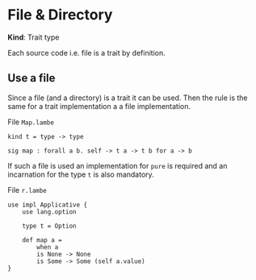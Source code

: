 # File & Directory

**Kind**: Trait type

Each source code i.e. file is a trait by definition.

## Use a file

Since a file (and a directory) is a trait it can be used.
Then the rule is the same for a trait implementation a
a file implementation.

File `Map.lambe`
```
kind t = type -> type

sig map : forall a b. self -> t a -> t b for a -> b
```

If such a file is used an implementation for `pure` is required
and an incarnation for the type `t` is also mandatory.

File `r.lambe`
```
use impl Applicative {
    use lang.option

    type t = Option
    
    def map a = 
        when a 
        is None -> None
        is Some -> Some (self a.value) 
}
```

